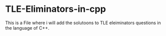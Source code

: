 # TLE-Eliminators-in-cpp
This is a File where i will add the solutoons to TLE eleiminators questions in the language of C++. 
